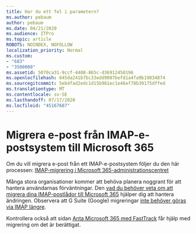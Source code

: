 ```yaml
---
title: Har du ett fel i parametern?
ms.author: pebaum
author: pebaum
ms.date: 04/21/2020
ms.audience: ITPro
ms.topic: article
ROBOTS: NOINDEX, NOFOLLOW
localization_priority: Normal
ms.custom:
- "683"
- "3500008"
ms.assetid: 5070ca31-9ccf-4408-865c-d36912450196
ms.openlocfilehash: 645da241b7bc33edd9087befd1a4fa9b19034874
ms.sourcegitcommit: 5eb4fad2edc1d15b961ec1e46ef78b39175dffed
ms.translationtype: MT
ms.contentlocale: sv-SE
ms.lasthandoff: 07/17/2020
ms.locfileid: "45167687"
---
```

# <a name="migrating-email-from-imap-email-system-to-microsoft-365"></a>Migrera e-post från IMAP-e-postsystem till Microsoft 365

Om du vill migrera e-post från ett IMAP-e-postsystem följer du den här processen: [IMAP-migrering i Microsoft 365-administrationscentret](https://docs.microsoft.com/Exchange/mailbox-migration/migrating-imap-mailboxes/imap-migration-in-the-admin-center)
  
Många stora organisationer kommer att behöva planera noggrant för att hantera användarnas förväntningar. Den [vad du behöver veta om att migrera dina IMAP-postlådor till Microsoft 365](https://docs.microsoft.com/Exchange/mailbox-migration/migrating-imap-mailboxes/migrating-imap-mailboxes) hjälper dig att hantera ändringen. Observera att G Suite (Google) migreringar [inte behöver göras via IMAP längre](https://docs.microsoft.com/Exchange/mailbox-migration/perform-g-suite-migration).

Kontrollera också att sidan [Anta Microsoft 365 med FastTrack](https://www.microsoft.com/fasttrack/microsoft-365/office-365) får hjälp med migrering om det är berättigat.
  
